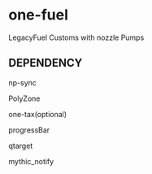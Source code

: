 # one-fuel

LegacyFuel Customs with nozzle Pumps

## DEPENDENCY

np-sync

PolyZone

one-tax(optional)

progressBar

qtarget

mythic_notify
